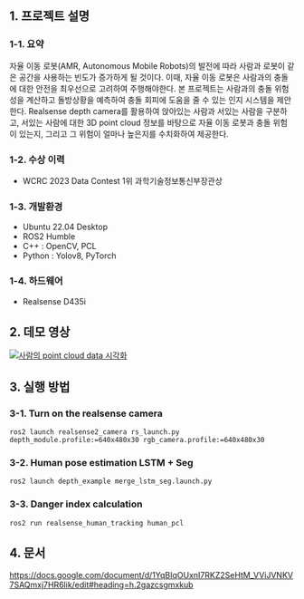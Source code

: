 ## 1. 프로젝트 설명
### 1-1. 요약
자율 이동 로봇(AMR, Autonomous Mobile Robots)의 발전에 따라 사람과 로봇이 같은 공간을 사용하는 빈도가 증가하게 될 것이다. 이때, 자율 이동 로봇은 사람과의 충돌에 대한 안전을 최우선으로 고려하여 주행해야한다. 본 프로젝트는 사람과의 충돌 위험성을 계산하고 돌방상황을 예측하여 충돌 회피에 도움을 줄 수 있는 인지 시스템을 제안한다. Realsense depth camera를 활용하여 앉아있는 사람과 서있는 사람을 구분하고, 서있는 사람에 대한 3D point cloud 정보를 바탕으로 자율 이동 로봇과 충돌 위험이 있는지, 그리고 그 위험이 얼마나 높은지를 수치화하여 제공한다.
### 1-2. 수상 이력
- WCRC 2023 Data Contest 1위 과학기술정보통신부장관상
### 1-3. 개발환경
- Ubuntu 22.04 Desktop
- ROS2 Humble
- C++ : OpenCV, PCL
- Python : Yolov8, PyTorch
### 1-4. 하드웨어
- Realsense D435i

## 2. 데모 영상
[![사람의 point cloud data 시각화](http://img.youtube.com/vi/v3hmKNEFw_o/0.jpg)](https://www.youtube.com/watch?v=v3hmKNEFw_o&list=PLx5EbqT-6Y08K1ZaK8a7qJ8qOc2PsTDvh)

## 3. 실행 방법

### 3-1. Turn on the realsense camera
<pre><code>ros2 launch realsense2_camera rs_launch.py depth_module.profile:=640x480x30 rgb_camera.profile:=640x480x30</code></pre>

### 3-2. Human pose estimation LSTM + Seg
<pre><code>ros2 launch depth_example merge_lstm_seg.launch.py</code></pre>

### 3-3. Danger index calculation
<pre><code>ros2 run realsense_human_tracking human_pcl</code></pre>

## 4. 문서
https://docs.google.com/document/d/1YqBIqOUxnI7RKZ2SeHtM_VViJVNKV7SAQmxj7HR6lik/edit#heading=h.2gazcsgmxkub
